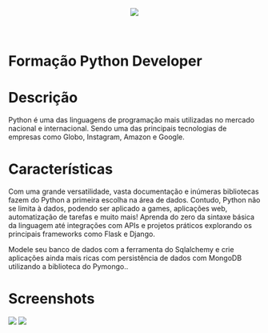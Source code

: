  
  <p align="center">
  <a href="https://skillicons.dev">
    <img src="https://skillicons.dev/icons?i=git,kubernetes,docker,c,vim" />
  </a>
</p
 <div align="center"><h1><br/>Formação Python Developer</h1>
     </div>


# Descrição
Python é uma das linguagens de programação mais utilizadas no mercado nacional e internacional. Sendo uma das principais tecnologias de empresas como Globo, Instagram, Amazon e Google.

# Características
Com uma grande versatilidade, vasta documentação e inúmeras bibliotecas fazem do Python a primeira escolha na área de dados. Contudo, Python não se limita à dados, podendo ser aplicado a games, aplicações web, automatização de tarefas e muito mais! Aprenda do zero da sintaxe básica da linguagem até integrações com APIs e projetos práticos explorando os principais frameworks como Flask e Django.

Modele seu banco de dados com a ferramenta do Sqlalchemy e crie aplicações ainda mais ricas com persistência de dados com MongoDB utilizando a biblioteca do Pymongo..

# Screenshots
 <img src="https://i.imgur.com/rGZ73Fv.png">
 <img src="https://i.imgur.com/uaOn9dC.png"> 
 <!--
 <img src="https://i.imgur.com/gJlsuu6.png">
 <img src="https://i.imgur.com/KPmlocf.png"> 
 <img src="https://i.imgur.com/1g9U8qh.png">
# Tech Used
 ![Python](https://img.shields.io/badge/python-3670A0?style=for-the-badge&logo=python&logoColor=ffdd54)
 # Mais detalhes:
100% Aproveitamento
![Badge em Desenvolvimento](http://img.shields.io/static/v1?label=curso&message=concluido&color=GREEN&style=for-the-badge)<br>

Ps: Agradecimento especial ao Gustavo Guanabara por compartilhar seu conhecimento e a maestria em Ensinar.      
 </> with 💛 by readMD (https://readmd.itsvg.in) -->
